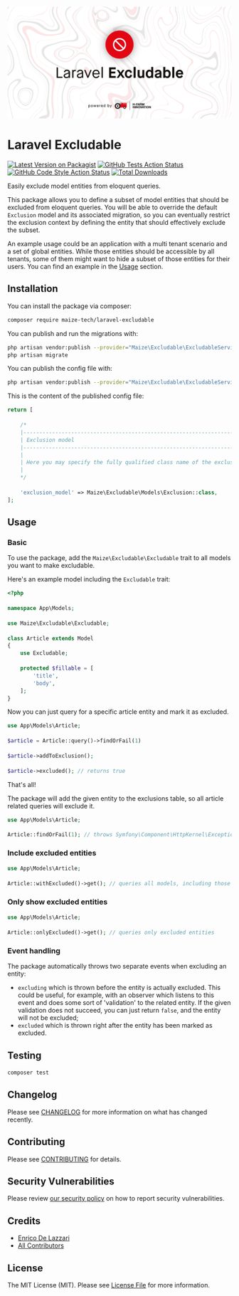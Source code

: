 <p align="center"><img src="/art/socialcard.png" alt="Social Card of Laravel Excludable"></p>

# Laravel Excludable

[![Latest Version on Packagist](https://img.shields.io/packagist/v/maize-tech/laravel-excludable.svg?style=flat-square)](https://packagist.org/packages/maize-tech/laravel-excludable)
[![GitHub Tests Action Status](https://img.shields.io/github/actions/workflow/status/maize-tech/laravel-excludable/run-tests.yml?branch=main&label=tests&style=flat-square)](https://github.com/maize-tech/laravel-excludable/actions?query=workflow%3Arun-tests+branch%3Amain)
[![GitHub Code Style Action Status](https://img.shields.io/github/actions/workflow/status/maize-tech/laravel-excludable/php-cs-fixer.yml?branch=main&label=code%20style&style=flat-square)](https://github.com/maize-tech/laravel-excludable/actions?query=workflow%3A"Check+%26+fix+styling"+branch%3Amain)
[![Total Downloads](https://img.shields.io/packagist/dt/maize-tech/laravel-excludable.svg?style=flat-square)](https://packagist.org/packages/maize-tech/laravel-excludable)

Easily exclude model entities from eloquent queries. 

This package allows you to define a subset of model entities that should be excluded from eloquent queries.
You will be able to override the default `Exclusion` model and its associated migration, so you can eventually restrict the exclusion context by defining the entity that should effectively exclude the subset. 

An example usage could be an application with a multi tenant scenario and a set of global entities.
While those entities should be accessible by all tenants, some of them might want to hide a subset of those entities for their users.
You can find an example in the [Usage](#usage) section.

## Installation

You can install the package via composer:

```bash
composer require maize-tech/laravel-excludable
```

You can publish and run the migrations with:

```bash
php artisan vendor:publish --provider="Maize\Excludable\ExcludableServiceProvider" --tag="excludable-migrations"
php artisan migrate
```

You can publish the config file with:
```bash
php artisan vendor:publish --provider="Maize\Excludable\ExcludableServiceProvider" --tag="excludable-config"
```

This is the content of the published config file:

```php
return [

    /*
    |--------------------------------------------------------------------------
    | Exclusion model
    |--------------------------------------------------------------------------
    |
    | Here you may specify the fully qualified class name of the exclusion model.
    |
    */

    'exclusion_model' => Maize\Excludable\Models\Exclusion::class,
];

```

## Usage

### Basic

To use the package, add the `Maize\Excludable\Excludable` trait to all models you want to make excludable.

Here's an example model including the `Excludable` trait:

``` php
<?php

namespace App\Models;

use Maize\Excludable\Excludable;

class Article extends Model
{
    use Excludable;

    protected $fillable = [
        'title',
        'body',
    ];
}
```

Now you can just query for a specific article entity and mark it as excluded.

``` php
use App\Models\Article;

$article = Article::query()->findOrFail(1)

$article->addToExclusion();

$article->excluded(); // returns true

```

That's all!

The package will add the given entity to the exclusions table, so all article related queries will exclude it.

``` php
use App\Models\Article;

Article::findOrFail(1); // throws Symfony\Component\HttpKernel\Exception\NotFoundHttpException
```

### Include excluded entities

``` php
use App\Models\Article;

Article::withExcluded()->get(); // queries all models, including those marked as excluded 
```

### Only show excluded entities

``` php
use App\Models\Article;

Article::onlyExcluded()->get(); // queries only excluded entities
```

### Event handling

The package automatically throws two separate events when excluding an entity:

- `excluding` which is thrown before the entity is actually excluded.
  This could be useful, for example, with an observer which listens to this event and does some sort of 'validation' to the related entity.
  If the given validation does not succeed, you can just return `false`, and the entity will not be excluded;
- `excluded` which is thrown right after the entity has been marked as excluded. 

## Testing

```bash
composer test
```

## Changelog

Please see [CHANGELOG](CHANGELOG.md) for more information on what has changed recently.

## Contributing

Please see [CONTRIBUTING](.github/CONTRIBUTING.md) for details.

## Security Vulnerabilities

Please review [our security policy](../../security/policy) on how to report security vulnerabilities.

## Credits

- [Enrico De Lazzari](https://github.com/enricodelazzari)
- [All Contributors](../../contributors)

## License

The MIT License (MIT). Please see [License File](LICENSE.md) for more information.
